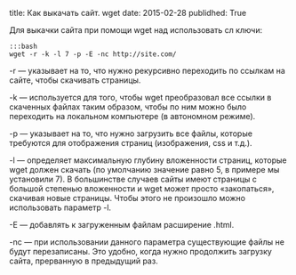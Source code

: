 title: Как выкачать сайт. wget
date: 2015-02-28
publidhed: True

Для выкачки сайта при помощи wget над использовать сл ключи:

    :::bash
    wget -r -k -l 7 -p -E -nc http://site.com/

-r  —	 указывает на то, что нужно рекурсивно переходить по ссылкам на сайте, чтобы скачивать страницы.

-k  —	 используется для того, чтобы wget преобразовал все ссылки в скаченных файлах таким образом, чтобы по ним можно было переходить на локальном компьютере (в автономном режиме).

-p  —	 указывает на то, что нужно загрузить все файлы, которые требуются для отображения страниц (изображения, css и т.д.).

-l  —	 определяет максимальную глубину вложенности страниц, которые wget должен скачать (по умолчанию значение равно 5, в примере мы установили 7). В большинстве случаев сайты имеют страницы с большой степенью вложенности и wget может просто «закопаться», скачивая новые страницы. Чтобы этого не произошло можно использовать параметр -l.

-E  —	 добавлять к загруженным файлам расширение .html.

-nc —	 при использовании данного параметра существующие файлы не будут перезаписаны. Это удобно, когда нужно продолжить загрузку сайта, прерванную в предыдущий раз.